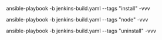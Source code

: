 
ansible-playbook -b jenkins-build.yaml --tags "install" -vvv

ansible-playbook -b jenkins-build.yaml --tags "node" -vvv

ansible-playbook -b jenkins-build.yaml --tags "uninstall" -vvv
